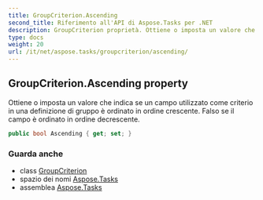 ```yaml
---
title: GroupCriterion.Ascending
second_title: Riferimento all'API di Aspose.Tasks per .NET
description: GroupCriterion proprietà. Ottiene o imposta un valore che indica se un campo utilizzato come criterio in una definizione di gruppo è ordinato in ordine crescente. Falso se il campo è ordinato in ordine decrescente.
type: docs
weight: 20
url: /it/net/aspose.tasks/groupcriterion/ascending/
---
```

## GroupCriterion.Ascending property

Ottiene o imposta un valore che indica se un campo utilizzato come criterio in una definizione di gruppo è ordinato in ordine crescente. Falso se il campo è ordinato in ordine decrescente.

```csharp
public bool Ascending { get; set; }
```

### Guarda anche

* class [GroupCriterion](../)
* spazio dei nomi [Aspose.Tasks](../../groupcriterion/)
* assemblea [Aspose.Tasks](../../../)


